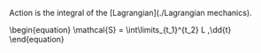 Action is the integral of the [Lagrangian](./Lagrangian mechanics).

\begin{equation}
\mathcal{S} = \int\limits_{t_1}^{t_2} L \,\dd{t}
\end{equation}